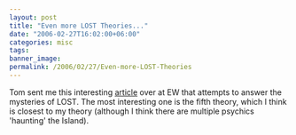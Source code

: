 ```yaml
---
layout: post
title: "Even more LOST Theories..."
date: "2006-02-27T16:02:00+06:00"
categories: misc 
tags: 
banner_image: 
permalink: /2006/02/27/Even-more-LOST-Theories
---
```


Tom sent me this interesting <a href="http://www.ew.com/ew/article/commentary/0,6115,1162044_3_0_,00.html">article</a> over at EW that attempts to answer the mysteries of LOST. The most interesting one is the fifth theory, which I think is closest to my theory (although I think there are multiple psychics 'haunting' the Island).